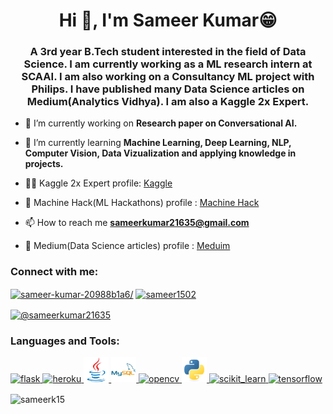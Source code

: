 <h1 align="center">Hi 👋, I'm Sameer Kumar😁</h1>
<h3 align="center">A 3rd year B.Tech student interested in the field of Data Science. I am currently working as a ML research intern at SCAAI. I am also working on a Consultancy ML project with Philips. I have published many Data Science articles on Medium(Analytics Vidhya). I am also a Kaggle 2x Expert.</h3>

- 🔭 I’m currently working on **Research paper on Conversational AI.**

- 🌱 I’m currently learning **Machine Learning, Deep Learning, NLP, Computer Vision, Data Vizualization and applying knowledge in projects.**

- 👨‍💻 Kaggle 2x Expert profile: [Kaggle](https://www.kaggle.com/sameer1502)

- 📝 Machine Hack(ML Hackathons) profile : [Machine Hack](https://machinehack.com/user/profile/ui/6149e2e4c2064666814ae78d)

- 📫 How to reach me **sameerkumar21635@gmail.com**

- 📄 Medium(Data Science articles) profile : [Meduim](https://medium.com/me/stories/public)

<h3 align="left">Connect with me:</h3>
<p align="left">
<a href="https://linkedin.com/in/sameer-kumar-20988b1a6/" target="blank"><img align="center" src="https://raw.githubusercontent.com/rahuldkjain/github-profile-readme-generator/master/src/images/icons/Social/linked-in-alt.svg" alt="sameer-kumar-20988b1a6/" height="30" width="40" /></a>
<a href="https://kaggle.com/sameer1502" target="blank"><img align="center" src="https://raw.githubusercontent.com/rahuldkjain/github-profile-readme-generator/master/src/images/icons/Social/kaggle.svg" alt="sameer1502" height="30" width="40" /></a>

<a href="https://medium.com/@sameerkumar21635" target="blank"><img align="center" src="https://raw.githubusercontent.com/rahuldkjain/github-profile-readme-generator/master/src/images/icons/Social/medium.svg" alt="@sameerkumar21635" height="30" width="40" /></a>
</p>

<h3 align="left">Languages and Tools:</h3>
<p align="left"> <a href="https://flask.palletsprojects.com/" target="_blank"> <img src="https://www.vectorlogo.zone/logos/pocoo_flask/pocoo_flask-icon.svg" alt="flask" width="40" height="40"/> </a> <a href="https://heroku.com" target="_blank"> <img src="https://www.vectorlogo.zone/logos/heroku/heroku-icon.svg" alt="heroku" width="40" height="40"/> </a> <a href="https://www.java.com" target="_blank"> <img src="https://raw.githubusercontent.com/devicons/devicon/master/icons/java/java-original.svg" alt="java" width="40" height="40"/> </a> <a href="https://www.mysql.com/" target="_blank"> <img src="https://raw.githubusercontent.com/devicons/devicon/master/icons/mysql/mysql-original-wordmark.svg" alt="mysql" width="40" height="40"/> </a> <a href="https://opencv.org/" target="_blank"> <img src="https://www.vectorlogo.zone/logos/opencv/opencv-icon.svg" alt="opencv" width="40" height="40"/> </a> <a href="https://www.python.org" target="_blank"> <img src="https://raw.githubusercontent.com/devicons/devicon/master/icons/python/python-original.svg" alt="python" width="40" height="40"/> </a> <a href="https://scikit-learn.org/" target="_blank"> <img src="https://upload.wikimedia.org/wikipedia/commons/0/05/Scikit_learn_logo_small.svg" alt="scikit_learn" width="40" height="40"/> </a> <a href="https://www.tensorflow.org" target="_blank"> <img src="https://www.vectorlogo.zone/logos/tensorflow/tensorflow-icon.svg" alt="tensorflow" width="40" height="40"/> </a> </p>

<p><img align="center" src="https://github-readme-stats.vercel.app/api/top-langs?username=sameerk15&show_icons=true&locale=en&layout=compact" alt="sameerk15" /></p>
